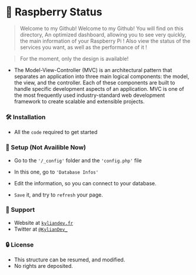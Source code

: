 # 🍇 Raspberry Status

> Welcome to my Github!
  Welcome to my Github! You will find on this directory, An optimized dashboard, allowing you to see very quickly, the main information of your Raspberry Pi !
  Also view the status of the services you want, as well as the performance of it !

> For the moment, only the design is available!

- The Model-View-Controller (MVC) is an architectural pattern that separates an application into three main logical components: the model, the view, and the controller. Each of these components are built to handle specific development aspects of an application. MVC is one of the most frequently used industry-standard web development framework to create scalable and extensible projects.

### 🛠️ Installation

- All the `code` required to get started

### 🔧 Setup (Not Availible Now)

- Go to the `'/_config'` folder and the `'config.php'` file

- In this one, go to `'Database Infos'`

- Edit the information, so you can connect to your database.

- `Save` it, and try to `refresh` your page.

### 📌 Support

- Website at <a href="https://kyliandev.fr" target="_blank">`kyliandev.fr`</a>
- Twitter at <a href="http://twitter.com/KylianDev_" target="_blank">`@KylianDev_`</a>

### 🔒 License

- This structure can be resumed, and modified.
- No rights are deposited.